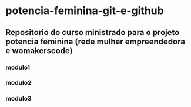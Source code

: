 # potencia-feminina-git-e-github
## Repositorio do curso ministrado para o projeto potencia feminina (rede mulher empreendedora e womakerscode)

### modulo1
### modulo2
### modulo3


